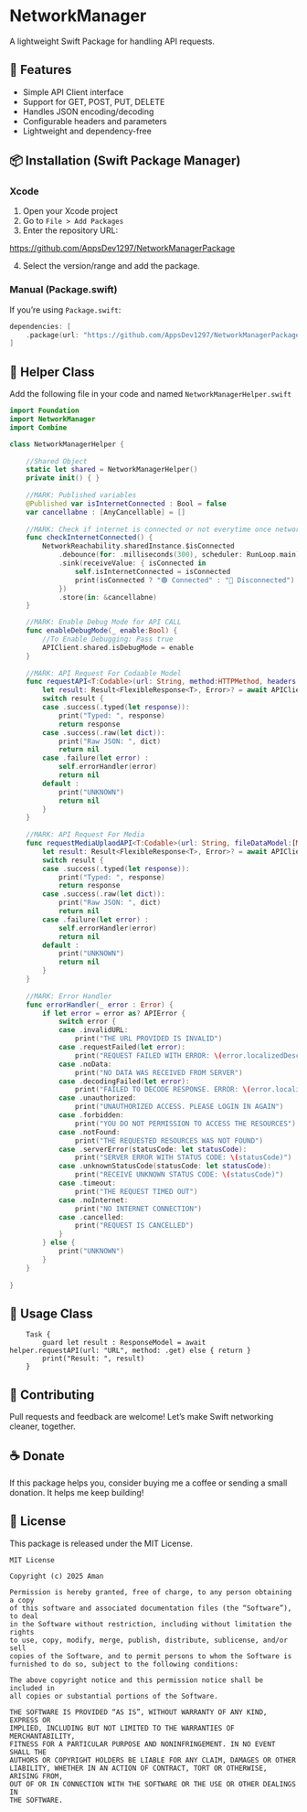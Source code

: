 # NetworkManager

A lightweight Swift Package for handling API requests.

## 🚀 Features

- Simple API Client interface
- Support for GET, POST, PUT, DELETE
- Handles JSON encoding/decoding
- Configurable headers and parameters
- Lightweight and dependency-free

## 📦 Installation (Swift Package Manager)

### Xcode
1. Open your Xcode project
2. Go to `File > Add Packages`
3. Enter the repository URL:

https://github.com/AppsDev1297/NetworkManagerPackage

4. Select the version/range and add the package.

### Manual (Package.swift)

If you’re using `Package.swift`:

```swift
dependencies: [
    .package(url: "https://github.com/AppsDev1297/NetworkManagerPackage", from: "1.0.0")
]
```

## 🚀 Helper Class

Add the following file in your code and named `NetworkManagerHelper.swift`


```swift
import Foundation
import NetworkManager
import Combine

class NetworkManagerHelper {
    
    //Shared Object
    static let shared = NetworkManagerHelper()
    private init() { }
    
    //MARK: Published variables
    @Published var isInternetConnected : Bool = false
    var cancellabne : [AnyCancellable] = []
    
    //MARK: Check if internet is connected or not everytime once network is changed.
    func checkInternetConnected() {
        NetworkReachability.sharedInstance.$isConnected
            .debounce(for: .milliseconds(300), scheduler: RunLoop.main)
            .sink(receiveValue: { isConnected in
                self.isInternetConnected = isConnected
                print(isConnected ? "🟢 Connected" : "🔴 Disconnected")
            })
            .store(in: &cancellabne)
    }

    //MARK: Enable Debug Mode for API CALL
    func enableDebugMode(_ enable:Bool) {
        //To Enable Debugging: Pass true
        APIClient.shared.isDebugMode = enable
    }
    
    //MARK: API Request For Codaable Model
    func requestAPI<T:Codable>(url: String, method:HTTPMethod, headers:[String:String]? = nil, parameters: [String:Any]? = nil) async -> T? {
        let result: Result<FlexibleResponse<T>, Error>? = await APIClient.shared.request(url: url, method: method, headers: headers, parameters: parameters)
        switch result {
        case .success(.typed(let response)):
            print("Typed: ", response)
            return response
        case .success(.raw(let dict)):
            print("Raw JSON: ", dict)
            return nil
        case .failure(let error) :
            self.errorHandler(error)
            return nil
        default :
            print("UNKNOWN")
            return nil
        }
    }
    
    //MARK: API Request For Media
    func requestMediaUplaodAPI<T:Codable>(url: String, fileDataModel:[MediaUploadModel], fileName: String, mimeType: String, headers:[String:String]? = nil, parameters: [String:Any]? = nil) async -> T? {
        let result: Result<FlexibleResponse<T>, Error>? = await APIClient.shared.uploadMedia(url: url, fileDataModel: fileDataModel, fileName: fileName, mimeType: mimeType, headers: headers, parameters: parameters)
        switch result {
        case .success(.typed(let response)):
            print("Typed: ", response)
            return response
        case .success(.raw(let dict)):
            print("Raw JSON: ", dict)
            return nil
        case .failure(let error) :
            self.errorHandler(error)
            return nil
        default :
            print("UNKNOWN")
            return nil
        }
    }
    
    //MARK: Error Handler
    func errorHandler(_ error : Error) {
        if let error = error as? APIError {
            switch error {
            case .invalidURL:
                print("THE URL PROVIDED IS INVALID")
            case .requestFailed(let error):
                print("REQUEST FAILED WITH ERROR: \(error.localizedDescription)")
            case .noData:
                print("NO DATA WAS RECEIVED FROM SERVER")
            case .decodingFailed(let error):
                print("FAILED TO DECODE RESPONSE. ERROR: \(error.localizedDescription)")
            case .unauthorized:
                print("UNAUTHORIZED ACCESS. PLEASE LOGIN IN AGAIN")
            case .forbidden:
                print("YOU DO NOT PERMISSION TO ACCESS THE RESOURCES")
            case .notFound:
                print("THE REQUESTED RESOURCES WAS NOT FOUND")
            case .serverError(statusCode: let statusCode):
                print("SERVER ERROR WITH STATUS CODE: \(statusCode)")
            case .unknownStatusCode(statusCode: let statusCode):
                print("RECEIVE UNKNOWN STATUS CODE: \(statusCode)")
            case .timeout:
                print("THE REQUEST TIMED OUT")
            case .noInternet:
                print("NO INTERNET CONNECTION")
            case .cancelled:
                print("REQUEST IS CANCELLED")
            }
        } else {
            print("UNKNOWN")
        }
    }
    
}
```

## 🚀 Usage Class

        Task {
            guard let result : ResponseModel = await helper.requestAPI(url: "URL", method: .get) else { return }
            print("Result: ", result)
        }

## 🤝 Contributing

Pull requests and feedback are welcome!
Let’s make Swift networking cleaner, together.


## ☕️ Donate
If this package helps you, consider buying me a coffee or sending a small donation. It helps me keep building!


## 📄 License

This package is released under the MIT License.

```
MIT License

Copyright (c) 2025 Aman

Permission is hereby granted, free of charge, to any person obtaining a copy
of this software and associated documentation files (the “Software”), to deal
in the Software without restriction, including without limitation the rights  
to use, copy, modify, merge, publish, distribute, sublicense, and/or sell      
copies of the Software, and to permit persons to whom the Software is          
furnished to do so, subject to the following conditions:                       

The above copyright notice and this permission notice shall be included in    
all copies or substantial portions of the Software.                           

THE SOFTWARE IS PROVIDED “AS IS”, WITHOUT WARRANTY OF ANY KIND, EXPRESS OR    
IMPLIED, INCLUDING BUT NOT LIMITED TO THE WARRANTIES OF MERCHANTABILITY,      
FITNESS FOR A PARTICULAR PURPOSE AND NONINFRINGEMENT. IN NO EVENT SHALL THE   
AUTHORS OR COPYRIGHT HOLDERS BE LIABLE FOR ANY CLAIM, DAMAGES OR OTHER        
LIABILITY, WHETHER IN AN ACTION OF CONTRACT, TORT OR OTHERWISE, ARISING FROM, 
OUT OF OR IN CONNECTION WITH THE SOFTWARE OR THE USE OR OTHER DEALINGS IN     
THE SOFTWARE.


```
